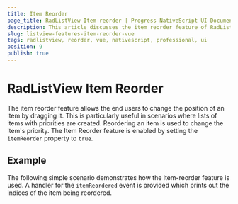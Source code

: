 ```yaml
---
title: Item Reorder
page_title: RadListView Item reorder | Progress NativeScript UI Documentation
description: This article discusses the item reorder feature of RadListView and it is used with Vue.
slug: listview-features-item-reorder-vue
tags: radlistview, reorder, vue, nativescript, professional, ui
position: 9
publish: true
---
```


# RadListView Item Reorder

The item reorder feature allows the end users to change the position of an item by dragging it. This is particularly useful in scenarios where lists of items with priorities are created. Reordering an item is used to change the item's priority. The Item Reorder feature is enabled by setting the `itemReorder` property to `true`.

## Example

The following simple scenario demonstrates how the item-reorder feature is used. A handler for the `itemReordered` event is provided which prints out the indices of the item being reordered.

<snippet id='listview-itemreorder-vue'/>
